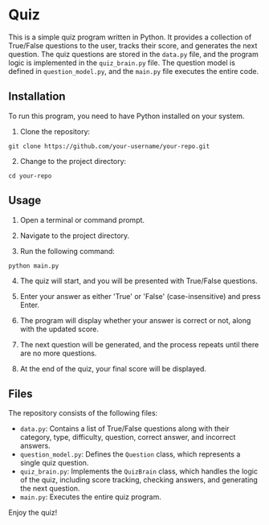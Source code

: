 # Quiz

This is a simple quiz program written in Python. It provides a collection of True/False questions to the user, tracks their score, and generates the next question. The quiz questions are stored in the `data.py` file, and the program logic is implemented in the `quiz_brain.py` file. The question model is defined in `question_model.py`, and the `main.py` file executes the entire code.

## Installation

To run this program, you need to have Python installed on your system.

1. Clone the repository:

```
git clone https://github.com/your-username/your-repo.git
```

2. Change to the project directory:

```
cd your-repo
```

## Usage

1. Open a terminal or command prompt.

2. Navigate to the project directory.

3. Run the following command:

```
python main.py
```

4. The quiz will start, and you will be presented with True/False questions.

5. Enter your answer as either 'True' or 'False' (case-insensitive) and press Enter.

6. The program will display whether your answer is correct or not, along with the updated score.

7. The next question will be generated, and the process repeats until there are no more questions.

8. At the end of the quiz, your final score will be displayed.

## Files

The repository consists of the following files:

- `data.py`: Contains a list of True/False questions along with their category, type, difficulty, question, correct answer, and incorrect answers.
- `question_model.py`: Defines the `Question` class, which represents a single quiz question.
- `quiz_brain.py`: Implements the `QuizBrain` class, which handles the logic of the quiz, including score tracking, checking answers, and generating the next question.
- `main.py`: Executes the entire quiz program.


Enjoy the quiz!
